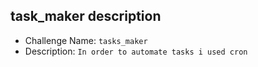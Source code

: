 ## task_maker description

- Challenge Name: `tasks_maker`
- Description: `In order to automate tasks i used cron`
